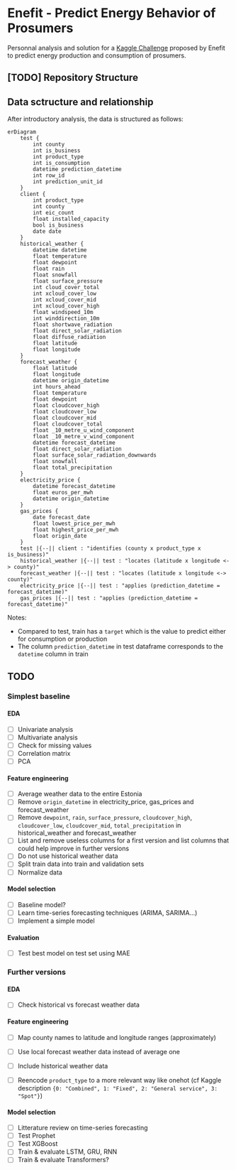# Enefit - Predict Energy Behavior of Prosumers

Personnal analysis and solution for a [Kaggle Challenge](https://www.kaggle.com/competitions/predict-energy-behavior-of-prosumers/overview) proposed by Enefit to predict energy production and consumption of prosumers.

## [TODO] Repository Structure

## Data sctructure and relationship

After introductory analysis, the data is structured as follows:

```mermaid
erDiagram
    test {
        int county
        int is_business
        int product_type
        int is_consumption
        datetime prediction_datetime
        int row_id
        int prediction_unit_id
    }
    client {
        int product_type
        int county
        int eic_count
        float installed_capacity
        bool is_business
        date date
    }
    historical_weather {
        datetime datetime
        float temperature
        float dewpoint
        float rain
        float snowfall
        float surface_pressure
        int cloud_cover_total
        int xcloud_cover_low
        int xcloud_cover_mid
        int xcloud_cover_high
        float windspeed_10m
        int winddirection_10m
        float shortwave_radiation
        float direct_solar_radiation
        float diffuse_radiation
        float latitude
        float longitude
    }
    forecast_weather {
        float latitude
        float longitude
        datetime origin_datetime
        int hours_ahead
        float temperature
        float dewpoint
        float cloudcover_high
        float cloudcover_low
        float cloudcover_mid
        float cloudcover_total
        float _10_metre_u_wind_component
        float _10_metre_v_wind_component
        datetime forecast_datetime
        float direct_solar_radiation
        float surface_solar_radiation_downwards
        float snowfall
        float total_precipitation
    }
    electricity_price {
        datetime forecast_datetime
        float euros_per_mwh
        datetime origin_datetime
    }
    gas_prices {
        date forecast_date
        float lowest_price_per_mwh
        float highest_price_per_mwh
        float origin_date
    }
    test |{--|| client : "identifies (county x product_type x is_business)"
    historical_weather |{--|| test : "locates (latitude x longitude <-> county)"
    forecast_weather |{--|| test : "locates (latitude x longitude <-> county)"
    electricity_price |{--|| test : "applies (prediction_datetime = forecast_datetime)"
    gas_prices |{--|| test : "applies (prediction_datetime = forecast_datetime)"

```
Notes:
- Compared to test, train has a `target` which is the value to predict either for consumption or production
- The column `prediction_datetime` in test dataframe corresponds to the `datetime` column in train


## TODO

### Simplest baseline

#### EDA
- [ ] Univariate analysis
- [ ] Multivariate analysis
- [ ] Check for missing values
- [ ] Correlation matrix
- [ ] PCA

#### Feature engineering
- [ ] Average weather data to the entire Estonia
- [ ] Remove `origin_datetime` in electricity_price, gas_prices and forecast_weather
- [ ] Remove `dewpoint`, `rain`, `surface_pressure`, `cloudcover_high`, `cloudcover_low`, `cloudcover_mid`, `total_precipitation` in historical_weather and forecast_weather
- [ ] List and remove useless columns for a first version and list columns that could help improve in further versions
- [ ] Do not use historical weather data
- [ ] Split train data into train and validation sets
- [ ] Normalize data

#### Model selection
- [ ] Baseline model?
- [ ] Learn time-series forecasting techniques (ARIMA, SARIMA...)
- [ ] Implement a simple model

#### Evaluation
- [ ] Test best model on test set using MAE

### Further versions

#### EDA
- [ ] Check historical vs forecast weather data

#### Feature engineering
- [ ] Map county names to latitude and longitude ranges (approximately)
- [ ] Use local forecast weather data instead of average one
- [ ] Include historical weather data
- [ ] Reencode `product_type` to a more relevant way like onehot (cf Kaggle description `{0: "Combined", 1: "Fixed", 2: "General service", 3: "Spot"}`)



#### Model selection
- [ ] Litterature review on time-series forecasting
- [ ] Test Prophet
- [ ] Test XGBoost
- [ ] Train & evaluate LSTM, GRU, RNN
- [ ] Train & evaluate Transformers?
